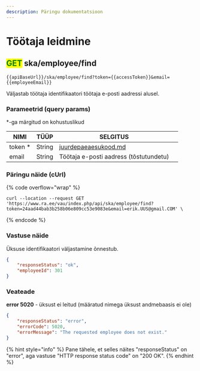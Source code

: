 ```yaml
---
description: Päringu dokumentatsioon
---
```


# Töötaja leidmine

## <mark style="color:green;">GET</mark> ska/employee/find

```
{{apiBaseUrl}}/ska/employee/find?token={{accessToken}}&email={{employeeEmail}}
```

Väljastab töötaja identifikaatori töötaja e-posti aadressi alusel.&#x20;

### Parameetrid (query params)

\*-ga märgitud on kohustuslikud

| NIMI     | TÜÜP   | SELGITUS                                                     |   |
| -------- | ------ | ------------------------------------------------------------ | - |
| token \* | String | [juurdepaeaesukood.md](../../juurdepaeaesukood.md "mention") |   |
| email    | String | Töötaja e-posti aadress (tõstutundetu)                       |   |

### Päringu näide (cUrl)

{% code overflow="wrap" %}
```shell
curl --location --request GET 'https://www.ra.ee/vau/index.php/api/ska/employee/find?token=24aad44bab3b258b06e809cc53e9083e&email=erik.UUS@gmail.COM' \
```
{% endcode %}

### Vastuse näide

Üksuse identifikaatori väljastamine õnnestub.

```json
{
    "responseStatus": "ok",
    "employeeId": 301
}
```

### Veateade

**error 5020** - üksust ei leitud (määratud nimega üksust andmebaasis ei ole)

```json
{
    "responseStatus": "error",
    "errorCode": 5020,
    "errorMessage": "The requested employee does not exist."
}
```

{% hint style="info" %}
Pane tähele, et selles näites "responseStatus" on "error", aga vastuse "HTTP response status code" on "200 OK".
{% endhint %}
